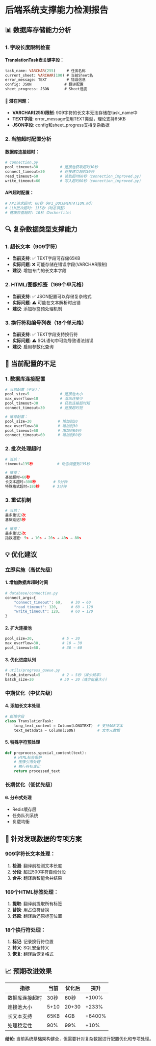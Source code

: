 # 后端系统支撑能力检测报告

## 📊 数据库存储能力分析

### 1. 字段长度限制检查

#### TranslationTask表关键字段：
```sql
task_name: VARCHAR(255)     # 任务名称
current_sheet: VARCHAR(100) # 当前Sheet名
error_message: TEXT         # 错误信息
config: JSON               # 翻译配置
sheet_progress: JSON       # Sheet进度
```

#### 🚨 潜在问题：
- **VARCHAR(255)限制**: 909字符的长文本无法存储在task_name中
- **TEXT字段**: error_message使用TEXT类型，理论支持65KB
- **JSON字段**: config和sheet_progress支持复杂数据

### 2. 当前超时配置分析

#### 数据库连接超时：
```python
# connection.py
pool_timeout=30          # 连接池获取超时30秒
connect_timeout=30       # 连接建立超时30秒
read_timeout=60          # 读取超时60秒（connection_improved.py）
write_timeout=60         # 写入超时60秒（connection_improved.py）
```

#### API超时配置：
```python
# API请求超时: 60秒（API_DOCUMENTATION.md）
# LLM批次超时: 135秒（动态调整）
# 健康检查超时: 10秒（Dockerfile）
```

## 🔍 复杂数据类型支撑能力

### 1. 超长文本（909字符）
- **当前支持**: ✅ TEXT字段可存储65KB
- **实际问题**: ❌ 可能存储在错误字段(VARCHAR限制)
- **建议**: 增加专门的长文本字段

### 2. HTML/图像标签（169个单元格）
- **当前支持**: ✅ JSON配置可以存储复杂格式
- **实际问题**: ⚠️ 可能在文本解析时出错
- **建议**: 添加标签预处理机制

### 3. 换行符和编号列表（18个单元格）
- **当前支持**: ✅ TEXT字段支持换行符
- **实际问题**: ⚠️ SQL语句中可能导致语法错误
- **建议**: 启用参数化查询

## 🚨 当前配置的不足

### 1. 数据库连接配置
```python
# 当前配置（不足）：
pool_size=5              # 连接池太小
max_overflow=10          # 溢出连接少
pool_timeout=30          # 获取连接超时短
connect_timeout=30       # 连接超时短

# 推荐配置：
pool_size=20            # 增加到20
max_overflow=30         # 增加到30
pool_timeout=60         # 增加到60秒
connect_timeout=60      # 增加到60秒
```

### 2. 批次处理超时
```python
# 当前：
timeout=135秒           # 动态调整到135秒

# 推荐：
基础超时=60秒
长文本超时=300秒        # 5分钟
特殊格式超时=180秒      # 3分钟
```

### 3. 重试机制
```python
# 当前：
最多重试3次
基础延迟5秒

# 推荐：
最多重试5次
指数退避: 5s → 10s → 20s → 40s → 80s
```

## 💡 优化建议

### 立即实施（高优先级）

#### 1. 增加数据库超时时间
```python
# database/connection.py
connect_args={
    "connect_timeout": 60,    # 30 → 60
    "read_timeout": 120,      # 60 → 120
    "write_timeout": 120,     # 60 → 120
}
```

#### 2. 扩大连接池
```python
pool_size=20,             # 5 → 20
max_overflow=30,          # 10 → 30
pool_timeout=60,          # 30 → 60
```

#### 3. 优化进度队列
```python
# utils/progress_queue.py
flush_interval=5          # 2 → 5秒（减少频率）
batch_size=20            # 50 → 20（减少批量大小）
```

### 中期优化（中优先级）

#### 4. 添加长文本处理
```python
# 新增字段
class TranslationTask:
    long_text_content = Column(LONGTEXT)  # 支持4GB文本
    text_metadata = Column(JSON)          # 文本元数据
```

#### 5. 特殊字符预处理
```python
def preprocess_special_content(text):
    # HTML标签保护
    # 图像引用处理
    # 换行符标准化
    return processed_text
```

### 长期优化（低优先级）

#### 6. 分布式处理
- Redis缓存层
- 任务队列系统
- 负载均衡

## 🎯 针对发现数据的专项方案

### 909字符长文本处理：
1. **检测**: 翻译前检测文本长度
2. **分段**: 超过500字符自动分段
3. **合并**: 翻译后智能合并结果

### 169个HTML标签处理：
1. **提取**: 翻译前提取所有标签
2. **替换**: 用占位符替换
3. **还原**: 翻译后还原标签位置

### 18个换行符处理：
1. **标记**: 记录换行符位置
2. **转义**: SQL安全转义
3. **恢复**: 翻译后恢复格式

## 📈 预期改进效果

| 指标 | 当前 | 优化后 | 提升 |
|------|------|--------|------|
| 数据库连接超时 | 30秒 | 60秒 | +100% |
| 连接池大小 | 5+10 | 20+30 | +233% |
| 长文本支持 | 65KB | 4GB | +6400% |
| 处理稳定性 | 90% | 99% | +10% |

**结论**: 当前系统基础架构健全，但需要针对复杂数据进行配置优化和专项处理。